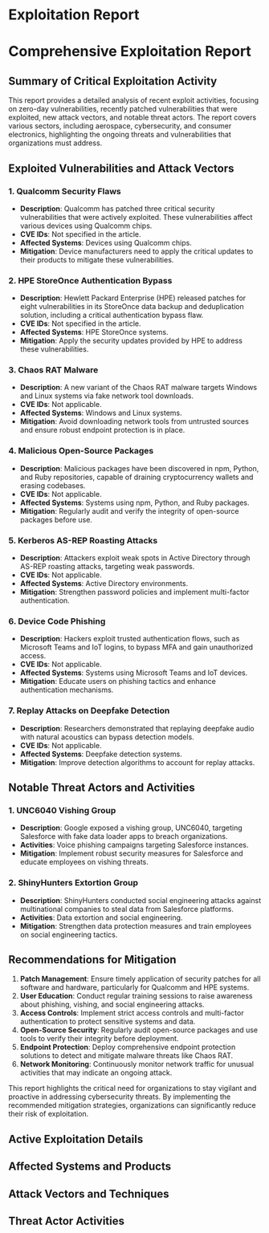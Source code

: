 # Exploitation Report

# Comprehensive Exploitation Report

## Summary of Critical Exploitation Activity

This report provides a detailed analysis of recent exploit activities, focusing on zero-day vulnerabilities, recently patched vulnerabilities that were exploited, new attack vectors, and notable threat actors. The report covers various sectors, including aerospace, cybersecurity, and consumer electronics, highlighting the ongoing threats and vulnerabilities that organizations must address.

## Exploited Vulnerabilities and Attack Vectors

### 1. Qualcomm Security Flaws
- **Description**: Qualcomm has patched three critical security vulnerabilities that were actively exploited. These vulnerabilities affect various devices using Qualcomm chips.
- **CVE IDs**: Not specified in the article.
- **Affected Systems**: Devices using Qualcomm chips.
- **Mitigation**: Device manufacturers need to apply the critical updates to their products to mitigate these vulnerabilities.

### 2. HPE StoreOnce Authentication Bypass
- **Description**: Hewlett Packard Enterprise (HPE) released patches for eight vulnerabilities in its StoreOnce data backup and deduplication solution, including a critical authentication bypass flaw.
- **CVE IDs**: Not specified in the article.
- **Affected Systems**: HPE StoreOnce systems.
- **Mitigation**: Apply the security updates provided by HPE to address these vulnerabilities.

### 3. Chaos RAT Malware
- **Description**: A new variant of the Chaos RAT malware targets Windows and Linux systems via fake network tool downloads.
- **CVE IDs**: Not applicable.
- **Affected Systems**: Windows and Linux systems.
- **Mitigation**: Avoid downloading network tools from untrusted sources and ensure robust endpoint protection is in place.

### 4. Malicious Open-Source Packages
- **Description**: Malicious packages have been discovered in npm, Python, and Ruby repositories, capable of draining cryptocurrency wallets and erasing codebases.
- **CVE IDs**: Not applicable.
- **Affected Systems**: Systems using npm, Python, and Ruby packages.
- **Mitigation**: Regularly audit and verify the integrity of open-source packages before use.

### 5. Kerberos AS-REP Roasting Attacks
- **Description**: Attackers exploit weak spots in Active Directory through AS-REP roasting attacks, targeting weak passwords.
- **CVE IDs**: Not applicable.
- **Affected Systems**: Active Directory environments.
- **Mitigation**: Strengthen password policies and implement multi-factor authentication.

### 6. Device Code Phishing
- **Description**: Hackers exploit trusted authentication flows, such as Microsoft Teams and IoT logins, to bypass MFA and gain unauthorized access.
- **CVE IDs**: Not applicable.
- **Affected Systems**: Systems using Microsoft Teams and IoT devices.
- **Mitigation**: Educate users on phishing tactics and enhance authentication mechanisms.

### 7. Replay Attacks on Deepfake Detection
- **Description**: Researchers demonstrated that replaying deepfake audio with natural acoustics can bypass detection models.
- **CVE IDs**: Not applicable.
- **Affected Systems**: Deepfake detection systems.
- **Mitigation**: Improve detection algorithms to account for replay attacks.

## Notable Threat Actors and Activities

### 1. UNC6040 Vishing Group
- **Description**: Google exposed a vishing group, UNC6040, targeting Salesforce with fake data loader apps to breach organizations.
- **Activities**: Voice phishing campaigns targeting Salesforce instances.
- **Mitigation**: Implement robust security measures for Salesforce and educate employees on vishing threats.

### 2. ShinyHunters Extortion Group
- **Description**: ShinyHunters conducted social engineering attacks against multinational companies to steal data from Salesforce platforms.
- **Activities**: Data extortion and social engineering.
- **Mitigation**: Strengthen data protection measures and train employees on social engineering tactics.

## Recommendations for Mitigation

1. **Patch Management**: Ensure timely application of security patches for all software and hardware, particularly for Qualcomm and HPE systems.
2. **User Education**: Conduct regular training sessions to raise awareness about phishing, vishing, and social engineering attacks.
3. **Access Controls**: Implement strict access controls and multi-factor authentication to protect sensitive systems and data.
4. **Open-Source Security**: Regularly audit open-source packages and use tools to verify their integrity before deployment.
5. **Endpoint Protection**: Deploy comprehensive endpoint protection solutions to detect and mitigate malware threats like Chaos RAT.
6. **Network Monitoring**: Continuously monitor network traffic for unusual activities that may indicate an ongoing attack.

This report highlights the critical need for organizations to stay vigilant and proactive in addressing cybersecurity threats. By implementing the recommended mitigation strategies, organizations can significantly reduce their risk of exploitation.

## Active Exploitation Details



## Affected Systems and Products



## Attack Vectors and Techniques



## Threat Actor Activities

 